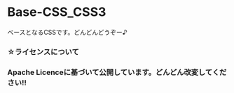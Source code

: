 # Base-CSS_CSS3
<head>
  <title>README</title>
  <link rel=styleseet href="/csss/basecss3.css">
  <style>
    body {
    text-algin: center;
    }
  </style>
</head>
<body>
<p>ベースとなるCSSです。どんどんどうぞー♪<p>
<h3>☆ライセンスについて<h3>
<p>Apache Licenceに基づいて公開しています。どんどん改変してください!!</p>
</body>
